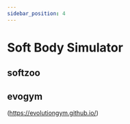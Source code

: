 ```yaml
---
sidebar_position: 4
---
```


# Soft Body Simulator

## softzoo
## evogym

(https://evolutiongym.github.io/)